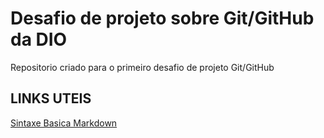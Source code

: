 # Desafio de projeto sobre Git/GitHub da DIO 
Repositorio criado para o primeiro desafio de projeto Git/GitHub

## LINKS UTEIS
[Sintaxe Basica Markdown](https://www.markdownguide.org/getting-started/)
